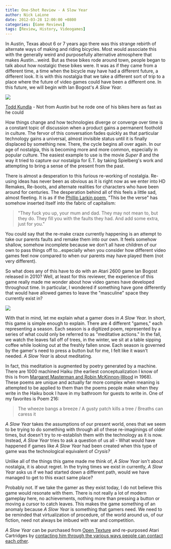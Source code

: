 ```yaml
---
title: One-Shot Review - A Slow Year
author: Nick LaLone
date: 2012-03-28 12:00:00 +0800
categories: [Game Reviews]
tags: [Review, History, Videogames]
---
```


In Austin, Texas about 6 or 7 years ago there was this strange rebirth of alternate ways of making and riding bicycles. Most would associate this with the generally weird and purposefully alternative atmosphere that makes Austin...weird. But as these bikes rode around town, people began to talk about how nostalgic these bikes were. It was as if they came from a different time, a time when the bicycle may have had a different future, a different look. It is with this nostalgia that we take a different sort of trip to a place where the future of video games could have been a different one. In this future, we will begin with Ian Bogost's _A Slow Year._ 

[![](https://3.bp.blogspot.com/--JHdpKyH4Fc/T3O-ZpyYLBI/AAAAAAAAGwc/cHQ9Sr7AuOc/s320/image_7713450.jpg)](https://3.bp.blogspot.com/--JHdpKyH4Fc/T3O-ZpyYLBI/AAAAAAAAGwc/cHQ9Sr7AuOc/s1600/image_7713450.jpg)

[Todd Kundla](https://www.likecool.com/Mutant_bicycles_by_Todd_Kundla--Bike--Gear.html) - Not from Austin but he rode one of his bikes here as fast as he could


How things change and how technologies diverge or converge over time is a constant topic of discussion when a product gains a permanent foothold in culture. The fervor of this conversation fades quickly as that particular technology gains a universal, almost invisible status until it is finally displaced by something new. There, the cycle begins all over again. In our age of nostalgia, this is becoming more and more common, especially in popular culture. The easiest example to use is the movie _Super 8_ and the way it tried to capture our nostalgia for E.T. by taking Spielberg's work and attempting to bring a sense of the present from the past. 

There is almost a desperation to this furious re-working of nostalgia. Re-using ideas has never been as obvious as it is right now as we enter into HD Remakes, Re-boots, and alternate realities for characters who have been around for centuries. The desperation behind all of this feels a little sad, almost fleeting. It is as if the [Phillip Larkin poem](https://www.poetryfoundation.org/poem/178055), "This be the verse" has somehow inserted itself into the fabric of capitalism:

>"They fuck you up, your mum and dad.
> They may not mean to, but they do. 
> They fill you with the faults they had. 
> And add some extra, just for you."


You could say that the re-make craze currently happening is an attempt to take our parents faults and remake them into our own. It feels somehow shallow, somehow incomplete because we don't all have children of our own to pass things off to...especially when you consider how different video games feel now compared to when our parents may have played them (not very different).

So what does any of this have to do with an Atari 2600 game Ian Bogost released in 2010? Well, at least for this reviewer, the experience of this game really made me wonder about how video games have developed throughout time. In particular, I wondered if something have gone differently that would have allowed games to leave the "masculine" space they currently exist in?

[![](https://3.bp.blogspot.com/-kBYN-6sunro/T3PGVChlR5I/AAAAAAAAGwo/0POXJg-czyk/s1600/516w54LpdrL.jpg)](https://3.bp.blogspot.com/-kBYN-6sunro/T3PGVChlR5I/AAAAAAAAGwo/0POXJg-czyk/s1600/516w54LpdrL.jpg)

With that in mind, let me explain what a gamer does in _A Slow Year._ In short, this game is simple enough to explain. There are 4 different "games," each representing a season. Each season is a digitized poem, represented by a series of what could only be referred to as "meditative actions." In the fall, we watch the leaves fall off of trees, in the winter, we sit at a table sipping coffee while looking out at the freshly fallen snow. Each season is governed by the gamer's need to press a button but for me, I felt like it wasn't needed. _A Slow Year_ is about meditating. 

In fact, this meditation is augmented by poetry generated by a machine. There are 1000 machined Haiku (the earliest conceptualization I know of this is from [Margaret Masterman and Robin McKinnon-Wood](https://www.in-vacua.com/cgi-bin/haiku.pl) in 1968). These poems are unique and actually far more complex when meaning is attempted to be applied to them than the poems people make when they write in the Haiku book I have in my bathroom for guests to write in. One of my favorites is Poem 216:

> The wheeze bangs a breeze / A gusty patch kills a tree / Breaths can caress it

_A Slow Year_ takes the assumptions of our present world, ones that we seem to be trying to do something with through all of these re-imaginings of older times, but doesn't try to re-establish them with the technology as it is now. Instead, _A Slow Year_ tries to ask a question of us all - What would have happened if games like _A Slow Year_ had been created when this type of game was the technological equivalent of _Crysis?_

Unlike all of the things this game made me think of, _A Slow Year_ isn't about nostalgia, it is about regret. In the trying times we exist in currently, _A Slow Year_ asks us if we had started down a different path, would we have managed to get to this exact same place?

Probably not. If we take the gamer as they exist today, I do not believe this game would resonate with them. There is not really a lot of modern gameplay here, no achievements, nothing more than pressing a button or moving a cursor to catch leaves. This makes the game something of an anomaly because _A Slow Year_ is something that gamers need. We need to be reminded that virtualization of procedure, of the world around us, of our fiction, need not always be imbued with war and competition. 

_A Slow Year_ can be purchased from [Open Texture](https://www.opentexture.com/products/aslowyear/) and re-purposed Atari Cartridges by [contacting him through the various ways people can contact each other](https://www.bogost.com/games/game_poems.shtml).
